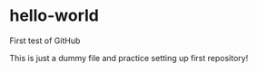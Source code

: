 # hello-world
First test of GitHub

This is just a dummy file and practice setting up first repository!
